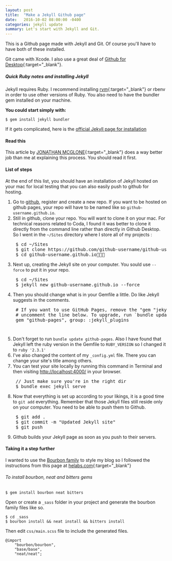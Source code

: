 ```yaml
---
layout: post
title:  "Make a Jekyll Github page"
date:   2016-10-02 08:00:00 -0400
categories: jekyll update
summary: Let's start with Jekyll and Git.
---
```

This is a Github page made with Jekyll and Git. Of course you'll have to have both of these installed.

Git came with Xcode. I also use a great deal of [Github for Desktop](https://desktop.github.com/){:target="_blank"}. 

##### Quick Ruby notes and installing Jekyll
Jekyll requires Ruby. I recommend installing [rvm](https://rvm.io){:target="_blank"} or rbenv in order to use other versions of Ruby. You also need to have the bundler gem installed on your machine.

**You could start simply with:**

```
$ gem install jekyll bundler
```

If it gets complicated, here is the [official Jekyll page for installation](https://jekyllrb.com/docs/installation/)

#### Read this

This article by [JONATHAN MCGLONE](http://jmcglone.com/guides/github-pages/){:target="_blank"} does a way better job than me at explaining this process. You should read it first.

#### List of steps
At the end of this list, you should have an installation of Jekyll hosted on your mac for local testing that you can also easily push to github for hosting.

1. Go to [github](https://github.com), register and create a new repo. If you want to be hosted on github pages, your repo will have to be named like so `github-username.github.io`.
1. Still in github, clone your repo. You will want to clone it on your mac. For technical reasons related to Coda, I found it was better to clone it directly from the command line rather than directly in Github Desktop. So I went in the `~/Sites` directory where I store all of my projects :
	<pre>
	$ cd ~/Sites
	$ git clone https://github.com/github-username/github-username.github.io.git
	$ cd github-username.github.io</pre>
1. Next up, creating the Jekyll site on your computer. You sould use `--force` to put it in your repo.
	<pre>
	$ cd ~/Sites
	$ jekyll new github-username.github.io --force</pre>
1. Then you should change what is in your Gemfile a little. Do like Jekyll suggests in the comments.
	<pre>
	# If you want to use GitHub Pages, remove the "gem "jekyll"" above and
	# uncomment the line below. To upgrade, run `bundle update github-pages`.
	gem "github-pages", group: :jekyll_plugins<pre>
1. Don't forget to run `bundle update github-pages`. Also I have found that Jekyll left the ruby version in the Gemfile to `RUBY_VERSION` so I changed it to `ruby '2.3.1'`
1. I've also changed the content of my `_config.yml` file. There you can change your site's title among others.
1. You can test your site locally by running this command in Terminal and then visiting [http://localhost:4000/](http://localhost:4000/) in your browser.
	<pre>
	// Just make sure you're in the right dir
	$ bundle exec jekyll serve</pre>
1. Now that everything is set up according to your likings, it is a good time to `git add` everything. Remember that those Jekyll files still reside only on your computer. You need to be able to push them to Github. 
	<pre>
	$ git add .
	$ git commit -m "Updated Jekyll site"
	$ git push</pre>
1. Github builds your Jekyll page as soon as you push to their servers.

#### Taking it a step further

I wanted to use the [Bourbon family](http://bourbon.io) to style my blog so I followed the instructions from this page at [helabs.com](https://helabs.com/artigos/2015/03/27/bourbon-family-on-github-pages/){:target="_blank"}

###### To install bourbon, neat and bitters gems

```
$ gem install bourbon neat bitters
```

Open or create a `_sass` folder in your project and generate the bourbon family files like so.

```
$ cd _sass
$ bourbon install && neat install && bitters install
```

Then edit `css/main.scss` file to include the generated files.

```
@import
    "bourbon/bourbon",
    "base/base",
    "neat/neat";
```